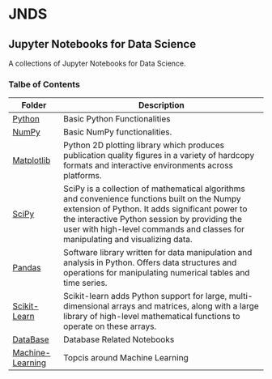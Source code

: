 # JNDS
## Jupyter Notebooks for Data Science
A collections of Jupyter Notebooks for Data Science.

### Talbe of Contents ###
|Folder|Description|
|--------------|-----------------------------------|
|[Python](./python)|Basic Python Functionalities|
|[NumPy](./numpy)|Basic NumPy functionalities.|
|[Matplotlib](./matplotlib)|Python 2D plotting library which produces publication quality figures in a variety of hardcopy formats and interactive environments across platforms.|
|[SciPy](./scipy)|SciPy is a collection of mathematical algorithms and convenience functions built on the Numpy extension of Python. It adds significant power to the interactive Python session by providing the user with high-level commands and classes for manipulating and visualizing data.|
|[Pandas](./pandas)|Software library written for data manipulation and analysis in Python. Offers data structures and operations for manipulating numerical tables and time series.|
|[Scikit-Learn](./scikit-learn)|Scikit-learn adds Python support for large, multi-dimensional arrays and matrices, along with a large library of high-level mathematical functions to operate on these arrays.|
|[DataBase](./db)|Database Related Notebooks|
|[Machine-Learning](./ml)|Topcis around Machine Learning|
